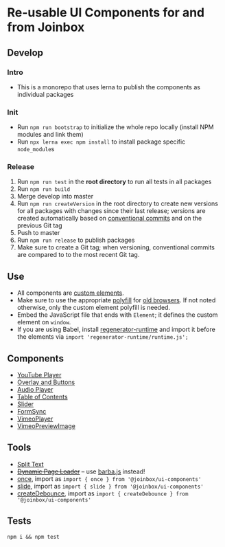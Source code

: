 # Re-usable UI Components for and from Joinbox

## Develop

### Intro
- This is a monorepo that uses lerna to publish the components as individual packages

### Init
- Run `npm run bootstrap` to initialize the whole repo locally (install NPM modules and link them)
- Run `npx lerna exec npm install` to install package specific `node_module`s

### Release
1. Run `npm run test` in the **root directory** to run all tests in all packages
1. Run `npm run build`
1. Merge develop into master
1. Run `npm run createVersion` in the root directory to create new versions for all packages with
changes since their last release; versions are created automatically based on 
[conventional commits](https://www.conventionalcommits.org/en/v1.0.0/) and on the previous Git tag
1. Push to master
1. Run `npm run release` to publish packages
1. Make sure to create a Git tag; when versioning, conventional commits are compared to to the
most recent Git tag.



## Use
- All components are [custom elements](https://developer.mozilla.org/en-US/docs/Web/Web_Components/Using_custom_elements). 
- Make sure to use the appropriate [polyfill](https://github.com/webcomponents/polyfills/tree/master/packages/custom-elements)
for [old browsers](https://caniuse.com/custom-elementsv1). If not noted otherwise, only the custom
element polyfill is needed.
- Embed the JavaScript file that ends with `Element`; it defines the custom element on `window`.
- If you are using Babel, install [regenerator-runtime](https://www.npmjs.com/package/regenerator-runtime)
and import it before the elements via `import 'regenerator-runtime/runtime.js';`

## Components
- [YouTube Player](./packages/YouTubePlayer/README.md)
- [Overlay and Buttons](./packages/Overlay/README.md)
- [Audio Player](./packages/Media/README.md)
- [Table of Contents](./packages/TableOfContents/README.md)
- [Slider](./packages/Slider/README.md)
- [FormSync](./packages/FormSync/README.md)
- [VimeoPlayer](./packages/VimeoPlayer/README.md)
- [VimeoPreviewImage](./packages/VimeoPreviewImage/README.md)

## Tools
- [Split Text](./packages/splitText/README.md)
- ~~[Dynamic Page Loader](./DynamicPageLoader/README.md)~~ – use [barba.js](https://barba.js.org/) instead!
- [once](./src/shared/once.mjs), import as `import { once } from '@joinbox/ui-components'`
- [slide](./packages/slide/README.md), import as `import { slide } from '@joinbox/ui-components'`
- [createDebounce](./src/shared/createDebounce.mjs), import as `import { createDebounce } from '@joinbox/ui-components'`

## Tests
`npm i && npm test`
